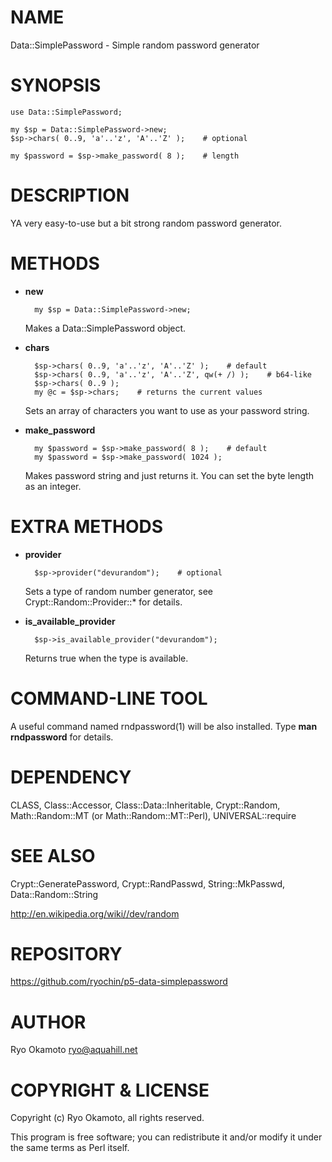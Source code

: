# NAME

Data::SimplePassword - Simple random password generator

# SYNOPSIS

    use Data::SimplePassword;

    my $sp = Data::SimplePassword->new;
    $sp->chars( 0..9, 'a'..'z', 'A'..'Z' );    # optional

    my $password = $sp->make_password( 8 );    # length

# DESCRIPTION

YA very easy-to-use but a bit strong random password generator.

# METHODS

- __new__

        my $sp = Data::SimplePassword->new;

    Makes a Data::SimplePassword object.

- __chars__

        $sp->chars( 0..9, 'a'..'z', 'A'..'Z' );    # default
        $sp->chars( 0..9, 'a'..'z', 'A'..'Z', qw(+ /) );    # b64-like
        $sp->chars( 0..9 );
        my @c = $sp->chars;    # returns the current values

    Sets an array of characters you want to use as your password string.

- __make\_password__

        my $password = $sp->make_password( 8 );    # default
        my $password = $sp->make_password( 1024 );

    Makes password string and just returns it. You can set the byte length as an integer.

# EXTRA METHODS

- __provider__

        $sp->provider("devurandom");    # optional

    Sets a type of random number generator, see Crypt::Random::Provider::\* for details.

- __is\_available\_provider__

        $sp->is_available_provider("devurandom");

    Returns true when the type is available.

# COMMAND-LINE TOOL

A useful command named rndpassword(1) will be also installed. Type __man rndpassword__ for details.

# DEPENDENCY

CLASS, Class::Accessor, Class::Data::Inheritable, Crypt::Random, Math::Random::MT (or Math::Random::MT::Perl),
UNIVERSAL::require

# SEE ALSO

Crypt::GeneratePassword, Crypt::RandPasswd, String::MkPasswd, Data::Random::String

http://en.wikipedia.org/wiki//dev/random

# REPOSITORY

https://github.com/ryochin/p5-data-simplepassword

# AUTHOR

Ryo Okamoto <ryo@aquahill.net>

# COPYRIGHT & LICENSE

Copyright (c) Ryo Okamoto, all rights reserved.

This program is free software; you can redistribute it and/or modify it
under the same terms as Perl itself.
